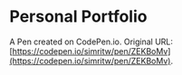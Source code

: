 # Personal Portfolio

A Pen created on CodePen.io. Original URL: [https://codepen.io/simritw/pen/ZEKBoMv](https://codepen.io/simritw/pen/ZEKBoMv).


